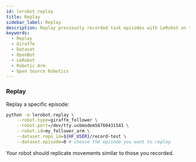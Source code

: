 ```yaml
---
id: lerobot_replay
title: Replay
sidebar_label: Replay
description: Replay previously recorded task episodes with LeRobot on the SO-100 robotic arm.
keywords:
  - Replay
  - Giraffe
  - Dataset
  - OpenBot
  - LeRobot
  - Robotic Arm
  - Open Source Robotics
---
```


### Replay

Replay a specific episode:
```bash
python -m lerobot.replay \
    --robot.type=giraffe_follower \
    --robot.port=/dev/tty.usbmodem58760431541 \
    --robot.id=my_follower_arm \
    --dataset.repo_id=${HF_USER}/record-test \
    --dataset.episode=0 # choose the episode you want to replay
```

Your robot should replicate movements similar to those you recorded.
